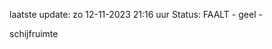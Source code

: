 laatste update: 
zo 12-11-2023 21:16   uur 
Status: FAALT - geel - 
<div class="service Y">schijfruimte</div>
